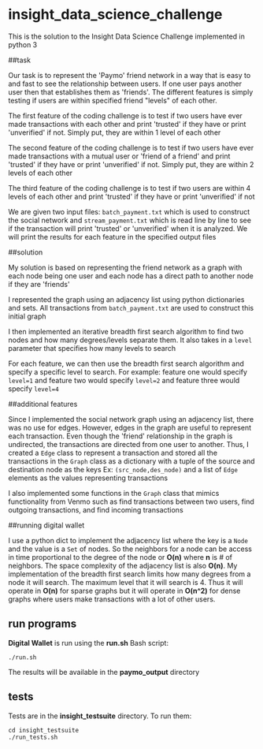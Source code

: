 # insight_data_science_challenge
This is the solution to the Insight Data Science Challenge implemented in python 3

##task

Our task is to represent the 'Paymo' friend network in a way that is easy to and fast to see the relationship between users. If one user pays another user then that establishes them as 'friends'. The different features is simply testing if users are within specified friend "levels" of each other.

The first feature of the coding challenge is to test if two users have ever made transactions with each other and print 'trusted' if they have or print 'unverified' if not. Simply put, they are within 1 level of each other

The second feature of the coding challenge is to test if two users have ever made transactions with a mutual user or 'friend of a friend' and print 'trusted' if they have or print 'unverified' if not. Simply put, they are within 2 levels of each other

The third feature of the coding challenge is to test if two users are within 4 levels of each other and print 'trusted' if they have or print 'unverified' if not

We are given two input files: `batch_payment.txt` which is used to construct the social network and `stream_payment.txt` which is read line by line to see if the transaction will print 'trusted' or 'unverified' when it is analyzed. We will print the results for each feature in the specified output files

##solution

My solution is based on representing the friend network as a  graph with each node being one user and each node has a direct path to another node if they are 'friends'

I represented the graph using an adjacency list using python dictionaries and sets. All transactions from `batch_payment.txt` are used to construct this initial graph

I then implemented an iterative breadth first search algorithm to find two nodes and how many degrees/levels separate them. It also takes in a `level` parameter that specifies how many levels to search

For each feature, we can then use the breadth first search algorithm and specify a specific level to search. For example: feature one would specify `level=1` and feature two would specify `level=2` and feature three would specify `level=4`

##additional features

Since I implemented the social network graph using an adjacency list, there was no use for edges. However, edges in the graph are useful to represent each transaction. Even though the 'friend' relationship in the graph is undirected, the transactions are directed from one user to another. Thus, I created a `Edge` class to represent a transaction and stored all the transactions in the `Graph` class as a dictionary with a tuple of the source and destination node as the keys Ex: `(src_node,des_node)` and a list of `Edge` elements as the values representing transactions

I also implemented some functions in the `Graph` class that mimics functionality from Venmo such as find transactions between two users, find outgoing transactions, and find incoming transactions

##running digital wallet

I use a python dict to implement the adjacency list where the key is a `Node` and the value is a `Set` of nodes. So the neighbors for a node can be access in time proportional to the degree of the node or __O(n)__ where __n__ is # of neighbors. The space complexity of the adjacency list is also __O(n)__. My implementation of the breadth first search limits how many degrees from a node it will search. The maximum level that it will search is 4. Thus it will operate in __O(n)__ for sparse graphs but it will operate in __O(n^2)__ for dense graphs where users make transactions with a lot of other users.

## run programs

__Digital Wallet__ is run using the __run.sh__ Bash script:

    ./run.sh

The results will be available in the __paymo_output__ directory

## tests

Tests are in the __insight_testsuite__ directory. To run them:

    cd insight_testsuite
    ./run_tests.sh
